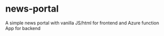 # news-portal
A simple news portal with vanilla JS/html for frontend and Azure function App for backend
